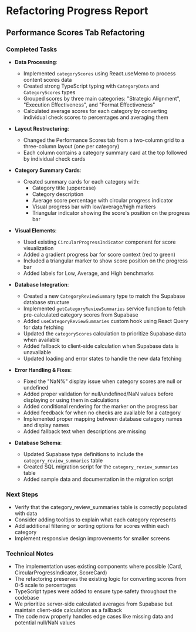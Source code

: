 # Refactoring Progress Report

## Performance Scores Tab Refactoring

### Completed Tasks

- **Data Processing**:
  - Implemented `categoryScores` using React.useMemo to process content scores data
  - Created strong TypeScript typing with `CategoryData` and `CategoryScores` types
  - Grouped scores by three main categories: "Strategic Alignment", "Execution Effectiveness", and "Format Effectiveness"
  - Calculated average scores for each category by converting individual check scores to percentages and averaging them

- **Layout Restructuring**:
  - Changed the Performance Scores tab from a two-column grid to a three-column layout (one per category)
  - Each column contains a category summary card at the top followed by individual check cards

- **Category Summary Cards**:
  - Created summary cards for each category with:
    - Category title (uppercase)
    - Category description
    - Average score percentage with circular progress indicator
    - Visual progress bar with low/average/high markers
    - Triangular indicator showing the score's position on the progress bar

- **Visual Elements**:
  - Used existing `CircularProgressIndicator` component for score visualization
  - Added a gradient progress bar for score context (red to green)
  - Included a triangular marker to show score position on the progress bar
  - Added labels for Low, Average, and High benchmarks

- **Database Integration**:
  - Created a new `CategoryReviewSummary` type to match the Supabase database structure
  - Implemented `getCategoryReviewSummaries` service function to fetch pre-calculated category scores from Supabase
  - Added `useCategoryReviewSummaries` custom hook using React Query for data fetching
  - Updated the `categoryScores` calculation to prioritize Supabase data when available
  - Added fallback to client-side calculation when Supabase data is unavailable
  - Updated loading and error states to handle the new data fetching

- **Error Handling & Fixes**:
  - Fixed the "NaN%" display issue when category scores are null or undefined
  - Added proper validation for null/undefined/NaN values before displaying or using them in calculations
  - Added conditional rendering for the marker on the progress bar
  - Added feedback for when no checks are available for a category
  - Implemented proper mapping between database category names and display names
  - Added fallback text when descriptions are missing

- **Database Schema**:
  - Updated Supabase type definitions to include the `category_review_summaries` table
  - Created SQL migration script for the `category_review_summaries` table
  - Added sample data and documentation in the migration script
  
### Next Steps

- Verify that the category_review_summaries table is correctly populated with data
- Consider adding tooltips to explain what each category represents
- Add additional filtering or sorting options for scores within each category
- Implement responsive design improvements for smaller screens

### Technical Notes

- The implementation uses existing components where possible (Card, CircularProgressIndicator, ScoreCard)
- The refactoring preserves the existing logic for converting scores from 0-5 scale to percentages
- TypeScript types were added to ensure type safety throughout the codebase
- We prioritize server-side calculated averages from Supabase but maintain client-side calculation as a fallback
- The code now properly handles edge cases like missing data and potential null/NaN values
